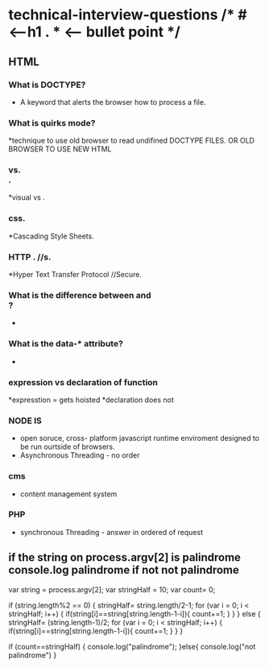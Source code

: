 # technical-interview-questions /* # <--h1 .  * <-- bullet point */

## HTML

### What is DOCTYPE?
* A keyword that alerts the browser how to process a file.

### What is quirks mode?
*technique to use old browser to read undifined DOCTYPE FILES. OR OLD BROWSER TO USE NEW HTML

### <div> vs. <section>.
*visual vs .

### css.
*Cascading Style Sheets.

### HTTP . //s.
*Hyper Text Transfer Protocol //Secure.

### What is the difference between <span> and <div>?
  *
### What is the data-* attribute?
  *
### expression vs declaration of function
  *expresstion = gets hoisted
  *declaration does not

### NODE IS
* open soruce, cross- platform javascript runtime enviroment designed to be run ourtside of browsers.
* Asynchronous Threading - no order

### cms
* content management system

### PHP
* synchronous Threading - answer in ordered of request

## if the string on process.argv[2] is palindrome console.log palindrome if not not palindrome

var string = process.argv[2];
var stringHalf = 10;
var count= 0;

if (string.length%2 == 0) {
  stringHalf= string.length/2-1;
  for (var i = 0; i < stringHalf; i++) {
    if(string[i]==string[string.length-1-i]){
      count+=1;
    }
  }
} else {
  stringHalf= (string.length-1)/2;
  for (var i = 0; i < stringHalf; i++) {
    if(string[i]==string[string.length-1-i]){
      count+=1;
    }
  }
}


if (count==stringHalf) {
  console.log("palindrome");
}else{
  console.log("not palindrome")
}

